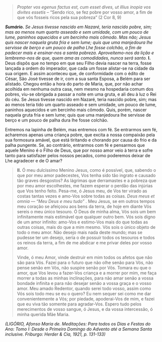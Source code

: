 > *Propter vos egenus factus est, cum esset dives, ut illius inopia vos divites essetis* – “Sendo rico, se fez pobre por vosso amor, a fim de que vós fosseis ricos pela sua pobreza” (2 Cor 8, 9)

***Sumário.** Se Jesus tivesse nascido em Nazaré, teria nascido pobre, sim; mas ao menos num quarto asseado e sem umidade, com um pouco de lume, paninhos aquecidos e um bercinho mais cômodo. Mas não; Jesus quis nascer naquela gruta fria e sem lume; quis que uma manjedoura lhe servisse de berço e um pouco de palha Lhe fosse colchão, a fim de padecer mais e ensinar-nos a santa pobreza. Aproveitemo-nos da lição e lembremo-nos de que, quem ama as comodidades, nunca será santo.* **I.** Deus dispôs que no tempo em que seu Filho devia nascer na terra, fosse lançada a ordem do imperador, que cada um fosse alistar-se na cidade da sua origem. E assim aconteceu que, de conformidade com o édito de César, São José tivesse de ir, com a sua santa Esposa, a Belém para ser alistado. Chegou então a hora do parto de Maria, que, por não achar acolhida em nenhuma outra casa, nem mesmo na hospedaria comum dos pobres, viu-se obrigada a passar a noite em uma gruta, e ali deu à luz o Rei do céu. Se Jesus tivesse nascido em Nazaré, teria nascido pobre, sim; mas ao menos teria tido um quarto asseado e sem umidade, um pouco de lume, paninhos aquecidos e um bercinho mais cômodo. Quis, porém, nascer naquela gruta fria e sem lume; quis que uma manjedoura lhe servisse de berço e um pouco de palha dura lhe fosse colchão.

Entremos na lapinha de Belém, mas entremos com fé. Se entrarmos sem fé, acharemos apenas uma criança pobre, que excita a nossa compaixão pela sua formosura amável, que está tiritando e chorando por causa do frio e da palha pungente. Se, ao contrário, entrarmos com fé e pensarmos que aquele Menino é o Filho de Deus, que por nosso amor veio à terra e sofre tanto para satisfazer pelos nossos pecados, como poderemos deixar de Lhe agradecer e de O amar?

> **II.** Ó meu dulcíssimo Menino Jesus, como é possível, que, sabendo o que por meu amor padecestes, Vos tenha sido tão ingrato e causado tão graves desgostos? As lágrimas que derramastes e a pobreza que por meu amor escolhestes, me fazem esperar o perdão das injúrias que Vos tenho feito. Pesa-me, ó Jesus meu, de Vos ter virado as costas tantas vezes e amo-Vos sobre todas as coisas. *Deus meus et omnia — “Meu Deus e meu tudo”* . Meu Jesus, se em outros tempos meu coração se afeiçoou aos bens da terra, de hoje em diante Vós sereis o meu único tesouro. Ó Deus de minha alma, Vós sois um bem infinitamente mais estimável que qualquer outro bem. Vós sois digno de um amor infinito: amo-Vos e estimo-Vos mais do que todas as outras coisas, mais do que a mim mesmo. Vós sois o único objeto de todo o meu amor. Não desejo mais nada deste mundo; mas se pudesse ter um desejo, seria o de possuir todos os tesouros e todos os reinos da terra, a fim de me abdicar e me privar deles por vosso amor.
>
> Vinde, ó meu Amor, vinde destruir em mim todos os afetos que não são para Vós. Fazei para o futuro que não olhe senão para Vós, não pense senão em Vós, não suspire senão por Vós. Tomara eu que o amor, que Vos levou a fazer-Vos criança e a morrer por mim, me faça morrer a todas as minhas inclinações, para não amar senão a vossa bondade infinita e para não desejar senão a vossa graça e o vosso amor. Meu amado Redentor, quando serei todo vosso, assim como Vós sois todo meu se eu o quero? Eu nem sequer sei como me dar convenientemente a Vós; por piedade, apoderai-Vos de mim, e fazei que eu viva tão somente para agradar-Vos. Espero tudo pelos merecimentos de vosso sangue, ó Jesus, e da vossa intercessão, ó minha querida Mãe Maria.

*(LIGÓRIO, Afonso Maria de. Meditações: Para todos os Dias e Festas do Ano: Tomo I: Desde o Primeiro Domingo do Advento até a Semana Santa inclusive. Friburgo: Herder & Cia, 1921, p. 131-133)*
